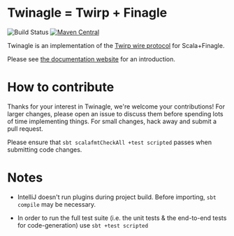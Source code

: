 # Twinagle = Twirp + Finagle

![Build Status](https://github.com/soundcloud/twinagle/actions/workflows/build.yml/badge.svg)
[![Maven Central](https://maven-badges.herokuapp.com/maven-central/com.soundcloud/twinagle-runtime_2.13/badge.svg)](https://maven-badges.herokuapp.com/maven-central/com.soundcloud/twinagle-runtime_2.13)

Twinagle is an implementation of the
[Twirp wire protocol](https://github.com/twitchtv/twirp/blob/master/PROTOCOL.md)
for Scala+Finagle.

Please see [the documentation website](https://soundcloud.github.io/twinagle)
for an introduction.

# How to contribute

Thanks for your interest in Twinagle, we're welcome your contributions!
For larger changes, please open an issue to discuss them before spending lots of time implementing things.
For small changes, hack away and submit a pull request.

Please ensure that `sbt scalafmtCheckAll +test scripted` passes when submitting code changes.

# Notes

* IntelliJ doesn't run plugins during project build. Before importing,
 `sbt compile` may be necessary.

* In order to run the full test suite (i.e. the unit tests & the end-to-end tests
 for code-generation) use `sbt +test scripted`
